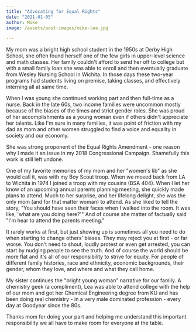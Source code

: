```yaml
---
title: "Advocating for Equal Rights"
date: "2021-01-05"
author: Mike
image: /assets/post-images/mike-lea.jpg

---
```

My mom was a bright high school student in the 1950s at Derby High School, she often found herself one of the few girls in upper-level science and math classes. Her family couldn't afford to send her off to college but with a small family loan she was able to enroll and then eventually graduate from Wesley Nursing School in Wichita. In those days these two-year programs had students living on premise, taking classes, and effectively interning all at same time.

<!-- more -->

When I was young she continued working part and then full-time as a nurse. Back in the late 60s, two income families were uncommon mostly because of the biases of the times and strict gender roles. She was proud of her accomplishments as a young woman even if others didn't appreciate her talents. Like I'm sure in many families, it was point of friction with my dad as mom and other women struggled to find a voice and equality in society and our economy.

She was strong proponent of the Equal Rights Amendment - one reason why I made it an issue in my 2018 Congressional Campaign. Shamefully this work is still left undone.

One of my favorite memories of my mom and her "women's lib" as she would call it, was with my Boy Scout troop. When we moved back from LA to Wichita in 1974 I joined a troop with my cousins (BSA 404). When I let her know of an upcoming annual parents planning meeting, she quickly made plans to attend. Much to her surprise, and her lifelong delight, she was the only mom (and for that matter woman) to attend. As she liked to tell the story, "You should have seen their faces when I walked into the room. It was like, 'what are you doing here?'" And of course she matter of factually said "I'm hear to attend the parents meeting."

It rarely works at first, but just showing up is sometimes all you need to do when starting to change others' biases. They may reject you at first - or far worse. You don't need to shout, loudly protest or even get arrested, you can start by nudging people to see the truth. And of course the world should be more flat and it's all of our responsibility to strive for equity. For people of different family histories, race and ethnicity, economic backgrounds, their gender, whom they love, and where and what they call home. 

My sister continues the "bright young woman" narrative for our family. A chemistry geek (a compliment), Lea was able to attend college with the help of our mom and got her Chemical Engineering degree from KU and has been doing real chemistry - in a very male dominated profession - every day at Goodyear since the 80s. 

Thanks mom for doing your part and helping me understand this important responsibility we all have to make room for everyone at the table.
